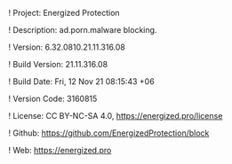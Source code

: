 ! Project: Energized Protection

! Description: ad.porn.malware blocking.

! Version: 6.32.0810.21.11.316.08

! Build Version: 21.11.316.08

! Build Date: Fri, 12 Nov 21 08:15:43 +06

! Version Code: 3160815

! License: CC BY-NC-SA 4.0, https://energized.pro/license

! Github: https://github.com/EnergizedProtection/block

! Web: https://energized.pro
